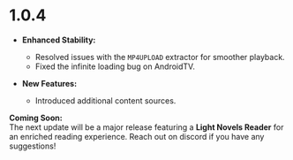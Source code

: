 # 1.0.4

- **Enhanced Stability:**
  - Resolved issues with the `MP4UPLOAD` extractor for smoother playback.
  - Fixed the infinite loading bug on AndroidTV.

- **New Features:**
  - Introduced additional content sources.

**Coming Soon:**  
The next update will be a major release featuring a **Light Novels Reader** for an enriched reading experience. Reach out on discord if you have any suggestions!
